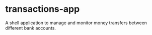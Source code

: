 # transactions-app
A shell application to manage and monitor money transfers between different bank accounts.
